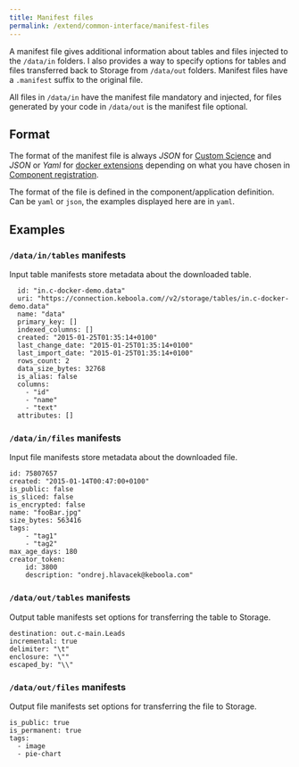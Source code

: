 ```yaml
---
title: Manifest files
permalink: /extend/common-interface/manifest-files
---
```


A manifest file gives additional information about tables and files injected to the `/data/in` folders. I also provides a way to specify options for tables and files transferred back to Storage from `/data/out` folders. Manifest files have a `.manifest` suffix to the original file.

All files in `/data/in` have the manifest file mandatory and injected, for files generated by your code in `/data/out` is the manifest file optional.

## Format

The format of the manifest file is always *JSON* for [Custom Science](/extend/custom-science/) and *JSON* or *Yaml* for [docker extensions](/extend/docker/) depending on what you have chosen in [Component registration](/extend/registration/).

The format of the file is defined in the component/application definition. Can be `yaml` or `json`, the examples displayed here are in `yaml`.

## Examples

### `/data/in/tables` manifests

Input table manifests store metadata about the downloaded table. 

      id: "in.c-docker-demo.data"
      uri: "https://connection.keboola.com//v2/storage/tables/in.c-docker-demo.data"
      name: "data"
      primary_key: []
      indexed_columns: []
      created: "2015-01-25T01:35:14+0100"
      last_change_date: "2015-01-25T01:35:14+0100"
      last_import_date: "2015-01-25T01:35:14+0100"
      rows_count: 2
      data_size_bytes: 32768
      is_alias: false
      columns: 
        - "id"
        - "name"
        - "text"
      attributes: []

### `/data/in/files` manifests

Input file manifests store metadata about the downloaded file.

    id: 75807657
    created: "2015-01-14T00:47:00+0100"
    is_public: false
    is_sliced: false
    is_encrypted: false
    name: "fooBar.jpg"
    size_bytes: 563416
    tags: 
        - "tag1"
        - "tag2"
    max_age_days: 180
    creator_token: 
        id: 3800
        description: "ondrej.hlavacek@keboola.com"

### `/data/out/tables` manifests

Output table manifests set options for transferring the table to Storage.

    destination: out.c-main.Leads
    incremental: true
    delimiter: "\t"
    enclosure: "\""
    escaped_by: "\\"

### `/data/out/files` manifests

Output file manifests set options for transferring the file to Storage.

    is_public: true
    is_permanent: true
    tags: 
      - image
      - pie-chart
